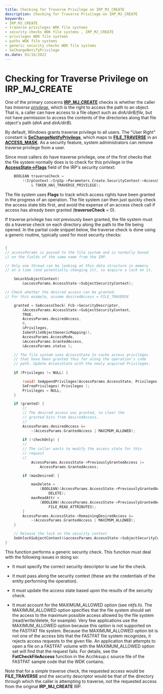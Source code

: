 ```yaml
---
title: Checking for Traverse Privilege on IRP_MJ_CREATE
description: Checking for Traverse Privilege on IRP_MJ_CREATE
keywords:
- IRP_MJ_CREATE
- traverse privileges WDK file systems
- security checks WDK file systems , IRP_MJ_CREATE
- privileges WDK file systems
- paths WDK file systems
- generic security checks WDK file systems
- SeChangeNotifyPrivilege
ms.date: 03/16/2022
---
```


# Checking for Traverse Privilege on IRP_MJ_CREATE

One of the primary concerns [**IRP_MJ_CREATE**](./irp-mj-create.md) checks is whether the caller has *traverse [privilege](privileges.md)*, which is the right to access the path to an object. That is, a caller can have access to a file object such as *dirA/dirB/file*, but not have permission to access the contents of the directories along that file object's path (*dirA* and *dirA/dirB*).

By default, Windows grants traverse privilege to all users. The "User Right" constant is [**SeChangeNotifyPrivilege**](/windows/win32/secauthz/privilege-constants), which maps to [**FILE_TRAVERSE**](/windows-hardware/drivers/ddi/wdm/nf-wdm-zwcreatefile) in an [**ACCESS_MASK**](access-mask.md). As a security feature, system administrators can remove traverse privilege from a user.

Since most callers do have traverse privilege, one of the first checks that the file system normally does is to check for this privilege in the [**AccessState->Flags**](/windows-hardware/drivers/ddi/wdm/ns-wdm-_access_state) field of the IRP's security context:

```cpp
    BOOLEAN traverseCheck = 
        !(IrpContext->IrpSp->Parameters.Create.SecurityContext->AccessState->Flags
            & TOKEN_HAS_TRAVERSE_PRIVILEGE);
```

The file system uses **Flags** to track which access rights have been granted in the progress of an operation. The file system can then just quickly check the access state bits first, and avoid the expense of an access check call if access has already been granted (**traverseCheck** = 0).

If traverse privilege has not previously been granted, the file system must do a traverse check on each directory along the path to the file being opened. In the partial code snippet below, the traverse check is done using a generic routine, typically used for most security checks:

```cpp

{
// accessParams is passed to the file system and is normally based
// on the fields of the same name from the IRP.

// Only one thread can be looking at this data structure in memory
// at a time (and potentially changing it), so acquire a lock on it.

    SeLockSubjectContext(
        &accessParams.AccessState->SubjectSecurityContext);

// Check whether the desired access can be granted.
// For this example, assume desiredAccess = FILE_TRAVERSE

    granted = SeAccessCheck( Fcb->SecurityDescriptor,
        &AccessParams.AccessState->SubjectSecurityContext,
        TRUE,
        AccessParams.desiredAccess,
        0,
        &Privileges,
        IoGetFileObjectGenericMapping(),
        AccessParams.AccessMode,
        &AccessParams.GrantedAccess,
        &AccessParams.status );

    // The file system uses AccessState to cache access privileges
    // that have been granted thus far along the operation's code
    // path. Update AccessState with the newly acquired Privileges.
    
    if (Privileges != NULL) {

        (void) SeAppendPrivileges(AccessParams.AccessState, Privileges );
        SeFreePrivileges( Privileges );
        Privileges = NULL;
    }

    if (granted) {
        //
        // The desired access was granted, so clear the
        // granted bits from desiredAccess. 
        //
        AccessParams.desiredAccess &= 
            ~(AccessParams.GrantedAccess | MAXIMUM_ALLOWED);
 
        if (!checkOnly) {
        //
        // The caller wants to modify the access state for this 
        // request
        //
            AccessParams.AccessState->PreviouslyGrantedAccess |= 
                AccessParams.GrantedAccess;

        if (maxDesired) {

            maxDelete = 
                (BOOLEAN)(AccessParams.AccessState->PreviouslyGrantedAccess & 
                    DELETE);
            maxReadAttr = 
                (BOOLEAN)(AccessParams.AccessState->PreviouslyGrantedAccess & 
                    FILE_READ_ATTRIBUTES);
        }
        AccessParams.AccessState->RemainingDesiredAccess &= 
            ~(AccessParams.GrantedAccess | MAXIMUM_ALLOWED);
    }

    // Release the lock on the security context
    SeUnlockSubjectContext(&accessParams.AccessState->SubjectSecurityContext);  
}
```

This function performs a generic security check. This function must deal with the following issues in doing so:

- It must specify the correct security descriptor to use for the check.

- It must pass along the security context (these are the credentials of the entity performing the operation).

- It must update the access state based upon the results of the security check.

- It must account for the MAXIMUM_ALLOWED option (see *ntifs.h*). The MAXIMUM_ALLOWED option specifies that the file system should set the access to the maximum possible access allowed by the file system (read/write/delete, for example). Very few applications use the MAXIMUM_ALLOWED option because this option is not supported on the FASTFAT file system. Because the MAXIMUM_ALLOWED option bit is not one of the access bits that the FASTFAT file system recognizes, it rejects access requests to the given file. An application that attempts to open a file on a FASTFAT volume with the MAXIMUM_ALLOWED option set will find that the request fails. For details, see the **FatCheckFileAccess** function in the Acchksup.c source file of the FASTFAT sample code that the WDK contains.

Note that for a simple traverse check, the requested access would be **FILE_TRAVERSE** and the security descriptor would be that of the directory through which the caller is attempting to traverse, not the requested access from the original **IRP_MJ_CREATE** IRP.
